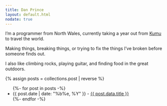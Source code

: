```yaml
---
title: Dan Prince
layout: default.html
nodate: true
---
```


I’m a programmer from North Wales, currently taking a year out from [Kumu][kumu] to travel the world.

Making things, breaking things, or trying to fix the things I’ve broken before someone finds out.

I also like climbing rocks, playing guitar, and finding food in the great outdoors.

{% assign posts = collections.post | reverse %}

<ul>
  {%- for post in posts -%}
    <li>
      <time datetime={{ post.date | date: "%Y-%m-%d" }}>{{ post.date | date: "%b%e, %Y" }}</time> - 
      <a href="{{ post.url }}">{{ post.data.title }}</a>
    </li>
  {%- endfor -%}
</ul>

[kumu]: https://kumu.io

